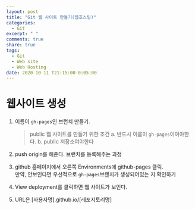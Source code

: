 ```yaml
---
layout: post
title: "Git 웹 사이트 만들기(웹호스팅)"
categories:
  - Git
excerpt: " "
comments: true
share: true
tags:
  - Git
  - Web site
  - Web Hosting
date: 2020-10-11 T21:15:00-0:05:00
---
```


# 웹사이트 생성

1. 이름이 `gh-pages`인 브런치 만들기.<br>

   > public 웹 사이트를 만들기 위한 조건
   a. 반드시 이름이 `gh-pages`이여야한다.
   b. public 저장소여야한다

2. push origin를 해준다.
   브런치를 등록해주는 과정

3. github 홈페이지에서 오른쪽 Environments에 github-pages 클릭.<br>
   만약, 안보인다면 우선적으로 `gh-pages`브랜치가 생성되어있는 지 확인하기

4. View deployment를 클릭하면 웹 사이트가 보인다.

5. URL은 [사용자명].github.io/[레포지토리명]
